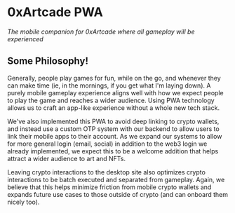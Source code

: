 # 0xArtcade PWA
*The mobile companion for 0xArtcade where all gameplay will be experienced*

## Some Philosophy!
Generally, people play games for fun, while on the go, and whenever they can make time (ie, in the mornings, if you get what I'm laying down). A purely mobile gameplay experience aligns well with how we expect people to play the game and reaches a wider audience. Using PWA technology allows us to craft an app-like experience without a whole new tech stack.

We've also implemented this PWA to avoid deep linking to crypto wallets, and instead use a custom OTP system with our backend to allow users to link their mobile apps to their account. As we expand our systems to allow for more general login (email, social) in addition to the web3 login we already implemented, we expect this to be a welcome addition that helps attract a wider audience to art and NFTs. 

Leaving crypto interactions to the desktop site also optimizes crypto interactions to be batch executed and separated from gameplay. Again, we believe that this helps minimize friction from mobile crypto wallets and expands future use cases to those outside of crypto (and can onboard them nicely too).